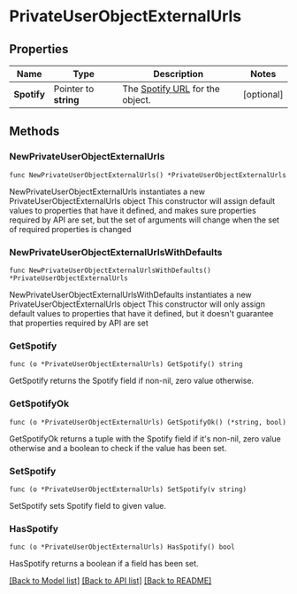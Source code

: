 # PrivateUserObjectExternalUrls

## Properties

Name | Type | Description | Notes
------------ | ------------- | ------------- | -------------
**Spotify** | Pointer to **string** | The [Spotify URL](/documentation/web-api/concepts/spotify-uris-ids) for the object.  | [optional] 

## Methods

### NewPrivateUserObjectExternalUrls

`func NewPrivateUserObjectExternalUrls() *PrivateUserObjectExternalUrls`

NewPrivateUserObjectExternalUrls instantiates a new PrivateUserObjectExternalUrls object
This constructor will assign default values to properties that have it defined,
and makes sure properties required by API are set, but the set of arguments
will change when the set of required properties is changed

### NewPrivateUserObjectExternalUrlsWithDefaults

`func NewPrivateUserObjectExternalUrlsWithDefaults() *PrivateUserObjectExternalUrls`

NewPrivateUserObjectExternalUrlsWithDefaults instantiates a new PrivateUserObjectExternalUrls object
This constructor will only assign default values to properties that have it defined,
but it doesn't guarantee that properties required by API are set

### GetSpotify

`func (o *PrivateUserObjectExternalUrls) GetSpotify() string`

GetSpotify returns the Spotify field if non-nil, zero value otherwise.

### GetSpotifyOk

`func (o *PrivateUserObjectExternalUrls) GetSpotifyOk() (*string, bool)`

GetSpotifyOk returns a tuple with the Spotify field if it's non-nil, zero value otherwise
and a boolean to check if the value has been set.

### SetSpotify

`func (o *PrivateUserObjectExternalUrls) SetSpotify(v string)`

SetSpotify sets Spotify field to given value.

### HasSpotify

`func (o *PrivateUserObjectExternalUrls) HasSpotify() bool`

HasSpotify returns a boolean if a field has been set.


[[Back to Model list]](../README.md#documentation-for-models) [[Back to API list]](../README.md#documentation-for-api-endpoints) [[Back to README]](../README.md)


